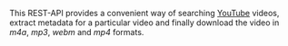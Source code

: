 This REST-API provides a convenient way of searching [YouTube](https://youtube.com) videos,
extract metadata for a particular video and finally download the video in *m4a*, *mp3*, *webm* and *mp4* formats.